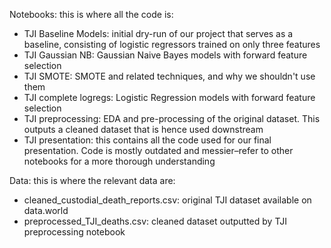 Notebooks: this is where all the code is:
- TJI Baseline Models: initial dry-run of our project that serves as a baseline, consisting of logistic regressors trained on only three features
- TJI Gaussian NB: Gaussian Naive Bayes models with forward feature selection
- TJI SMOTE: SMOTE and related techniques, and why we shouldn't use them
- TJI complete logregs: Logistic Regression models with forward feature selection
- TJI preprocessing: EDA and pre-processing of the original dataset. This outputs a cleaned dataset that is hence used downstream
- TJI presentation: this contains all the code used for our final presentation. Code is mostly outdated and messier–refer to other notebooks for a more thorough understanding

Data: this is where the relevant data are:
- cleaned_custodial_death_reports.csv: original TJI dataset available on data.world
- preprocessed_TJI_deaths.csv: cleaned dataset outputted by TJI preprocessing notebook
